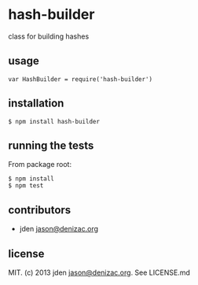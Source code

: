 # hash-builder
class for building hashes

## usage

    var HashBuilder = require('hash-builder')


## installation

    $ npm install hash-builder


## running the tests

From package root:

    $ npm install
    $ npm test


## contributors

- jden <jason@denizac.org>


## license

MIT. (c) 2013 jden <jason@denizac.org>. See LICENSE.md
